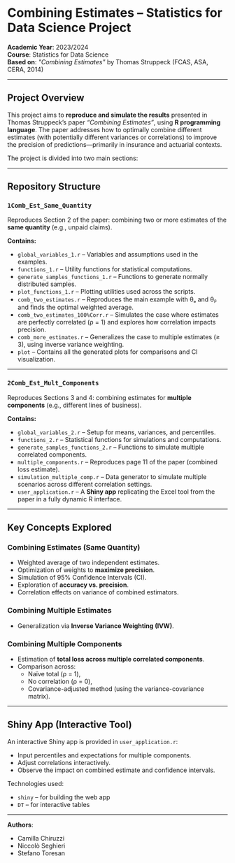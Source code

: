 # Combining Estimates – Statistics for Data Science Project

**Academic Year**: 2023/2024  
**Course**: Statistics for Data Science  
**Based on**: *"Combining Estimates"* by Thomas Struppeck (FCAS, ASA, CERA, 2014)  

---

## Project Overview

This project aims to **reproduce and simulate the results** presented in Thomas Struppeck’s paper *“Combining Estimates”*, using **R programming language**. The paper addresses how to optimally combine different estimates (with potentially different variances or correlations) to improve the precision of predictions—primarily in insurance and actuarial contexts.

The project is divided into two main sections:

---

## Repository Structure

### `1Comb_Est_Same_Quantity`
Reproduces Section 2 of the paper: combining two or more estimates of the **same quantity** (e.g., unpaid claims).

**Contains:**
- `global_variables_1.r` – Variables and assumptions used in the examples.
- `functions_1.r` – Utility functions for statistical computations.
- `generate_samples_functions_1.r` – Functions to generate normally distributed samples.
- `plot_functions_1.r` – Plotting utilities used across the scripts.
- `comb_two_estimates.r` – Reproduces the main example with θₐ and θᵦ and finds the optimal weighted average.
- `comb_two_estimates_100%Corr.r` – Simulates the case where estimates are perfectly correlated (ρ = 1) and explores how correlation impacts precision.
- `comb_more_estimates.r` – Generalizes the case to multiple estimates (≥ 3), using inverse variance weighting.
- `plot` – Contains all the generated plots for comparisons and CI visualization.

---

### `2Comb_Est_Mult_Components`
Reproduces Sections 3 and 4: combining estimates for **multiple components** (e.g., different lines of business).

**Contains:**
- `global_variables_2.r` – Setup for means, variances, and percentiles.
- `functions_2.r` – Statistical functions for simulations and computations.
- `generate_samples_functions_2.r` – Functions to simulate multiple correlated components.
- `multiple_components.r` – Reproduces page 11 of the paper (combined loss estimate).
- `simulation_multiple_comp.r` – Data generator to simulate multiple scenarios across different correlation settings.
- `user_application.r` – A **Shiny app** replicating the Excel tool from the paper in a fully dynamic R interface.

---

## Key Concepts Explored

### Combining Estimates (Same Quantity)
- Weighted average of two independent estimates.
- Optimization of weights to **maximize precision**.
- Simulation of 95% Confidence Intervals (CI).
- Exploration of **accuracy vs. precision**.
- Correlation effects on variance of combined estimators.

### Combining Multiple Estimates
- Generalization via **Inverse Variance Weighting (IVW)**.

### Combining Multiple Components
- Estimation of **total loss across multiple correlated components**.
- Comparison across:
  - Naïve total (ρ = 1),
  - No correlation (ρ = 0),
  - Covariance-adjusted method (using the variance-covariance matrix).

---

## Shiny App (Interactive Tool)

An interactive Shiny app is provided in `user_application.r`:

- Input percentiles and expectations for multiple components.
- Adjust correlations interactively.
- Observe the impact on combined estimate and confidence intervals.

Technologies used:
- `shiny` – for building the web app
- `DT` – for interactive tables

---

**Authors**:  
- Camilla Chiruzzi  
- Niccolò Seghieri  
- Stefano Toresan  
